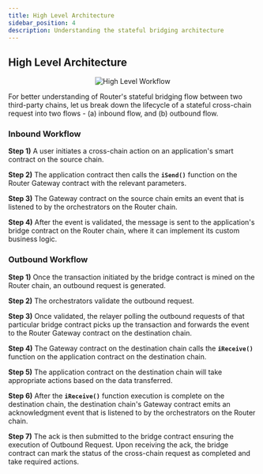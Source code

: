 ```yaml
---
title: High Level Architecture
sidebar_position: 4
description: Understanding the stateful bridging architecture 
---
```



## High Level Architecture

<center><img src={require('../img/high-level-workflow.png').default} alt="High Level Workflow" /></center>

For better understanding of Router's stateful bridging flow between two third-party chains, let us break down the lifecycle of a stateful cross-chain request into two flows - (a) inbound flow, and (b) outbound flow.

### Inbound Workflow

**Step 1)** A user initiates a cross-chain action on an application's smart contract on the source chain.

**Step 2)** The application contract then calls the **`iSend()`** function on the Router Gateway contract with the relevant parameters.

**Step 3)** The Gateway contract on the source chain emits an event that is listened to by the orchestrators on the Router chain.

**Step 4)** After the event is validated, the message is sent to the application's bridge contract on the Router chain, where it can implement its custom business logic.

### Outbound Workflow

**Step 1)** Once the transaction initiated by the bridge contract is mined on the Router chain, an outbound request is generated.

**Step 2)** The orchestrators validate the outbound request.

**Step 3)** Once validated, the relayer polling the outbound requests of that particular bridge contract picks up the transaction and forwards the event to the Router Gateway contract on the destination chain.

**Step 4)** The Gateway contract on the destination chain calls the **`iReceive()`** function on the application contract on the destination chain.

**Step 5)** The application contract on the destination chain will take appropriate actions based on the data transferred.

**Step 6)** After the **`iReceive()`** function execution is complete on the destination chain, the destination chain's Gateway contract emits an acknowledgment event that is listened to by the orchestrators on the Router chain.

**Step 7)** The ack is then submitted to the bridge contract ensuring the execution of Outbound Request. Upon receiving the ack, the bridge contract can mark the status of the cross-chain request as completed and take required actions.

